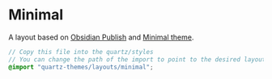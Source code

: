 # Minimal

A layout based on [Obsidian Publish](https://obsidian.md/publish) and [Minimal theme](https://minimal.guide/home).

```scss
// Copy this file into the quartz/styles
// You can change the path of the import to point to the desired layout.
@import "quartz-themes/layouts/minimal";
```
